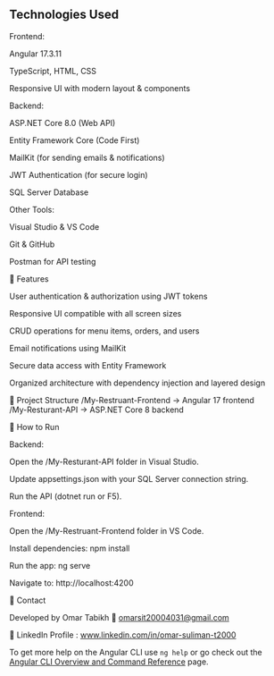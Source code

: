 ## Technologies Used

Frontend:

Angular 17.3.11

TypeScript, HTML, CSS

Responsive UI with modern layout & components

Backend:

ASP.NET Core 8.0 (Web API)

Entity Framework Core (Code First)

MailKit (for sending emails & notifications)

JWT Authentication (for secure login)

SQL Server Database

Other Tools:

Visual Studio & VS Code

Git & GitHub

Postman for API testing

🚀 Features

User authentication & authorization using JWT tokens

Responsive UI compatible with all screen sizes

CRUD operations for menu items, orders, and users

Email notifications using MailKit

Secure data access with Entity Framework

Organized architecture with dependency injection and layered design

🧩 Project Structure
/My-Restruant-Frontend  -> Angular 17 frontend  
/My-Resturant-API    -> ASP.NET Core 8 backend  

🧰 How to Run

Backend:

Open the /My-Resturant-API folder in Visual Studio.

Update appsettings.json with your SQL Server connection string.

Run the API (dotnet run or F5).

Frontend:

Open the /My-Restruant-Frontend folder in VS Code.

Install dependencies: npm install

Run the app: ng serve

Navigate to: http://localhost:4200

📧 Contact

Developed by Omar Tabikh
📩 omarsit20004031@gmail.com

🔗 LinkedIn Profile : www.linkedin.com/in/omar-suliman-t2000

To get more help on the Angular CLI use `ng help` or go check out the [Angular CLI Overview and Command Reference](https://angular.io/cli) page.
